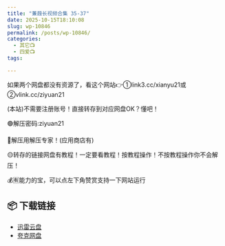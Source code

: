 ```yaml
---
title: "蒹葭长视频合集 35-37"
date: 2025-10-15T18:10:08
slug: wp-10846
permalink: /posts/wp-10846/
categories:
  - 其它📺
  - 四爱📺
tags:

---
```


如果两个网盘都没有资源了，看这个网站👉①link3.cc/xianyu21或②vlink.cc/ziyuan21

(本站)不需要注册账号！直接转存到对应网盘OK？懂吧！

🟢解压密码:ziyuan21

🔵解压用解压专家！(应用商店有)

🟡转存的链接网盘有教程！一定要看教程！按教程操作！不按教程操作你不会解压！

💰🈶能力的宝，可以点左下角赞赏支持一下网站运行

## 📦 下载链接
- [迅雷云盘](https://blziyuan21.com/pay-download/10846?key=b1832e02e1&down_id=0)
- [夸克网盘](https://blziyuan21.com/pay-download/10846?key=b1832e02e1&down_id=1)

